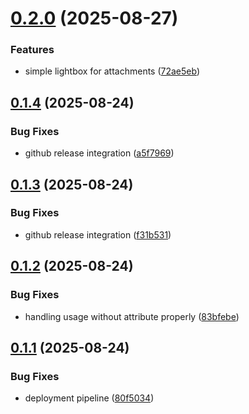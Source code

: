 # [0.2.0](https://github.com/synapsmedia/ghost-activitypub-embed/compare/v0.1.4...v0.2.0) (2025-08-27)


### Features

* simple lightbox for attachments ([72ae5eb](https://github.com/synapsmedia/ghost-activitypub-embed/commit/72ae5eb085e1e25e2abcfa468aa37418d7ddaa47))

## [0.1.4](https://github.com/synapsmedia/ghost-activitypub-embed/compare/v0.1.3...v0.1.4) (2025-08-24)


### Bug Fixes

* github release integration ([a5f7969](https://github.com/synapsmedia/ghost-activitypub-embed/commit/a5f796942a4060f921fc6b7f2dc3107d1a66a28e))

## [0.1.3](https://github.com/synapsmedia/ghost-activitypub-embed/compare/v0.1.2...v0.1.3) (2025-08-24)


### Bug Fixes

* github release integration ([f31b531](https://github.com/synapsmedia/ghost-activitypub-embed/commit/f31b5311b1fb94e316e54e46e384a4be6055eb90))

## [0.1.2](https://github.com/synapsmedia/ghost-activitypub-embed/compare/v0.1.1...v0.1.2) (2025-08-24)


### Bug Fixes

* handling usage without attribute properly ([83bfebe](https://github.com/synapsmedia/ghost-activitypub-embed/commit/83bfebe81b3f2b3b8d6b9acf6fe5f2a3bc267451))

## [0.1.1](https://github.com/synapsmedia/ghost-activitypub-embed/compare/v0.1.0...v0.1.1) (2025-08-24)


### Bug Fixes

* deployment pipeline ([80f5034](https://github.com/synapsmedia/ghost-activitypub-embed/commit/80f50348d7c911ee92c4980db3d64449820e7793))
